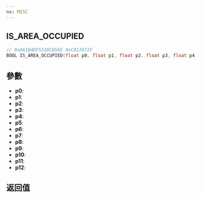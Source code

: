 ```yaml
---
ns: MISC
---
```

## IS_AREA_OCCUPIED

```c
// 0xA61B4DF533DCB56E 0xC013972F
BOOL IS_AREA_OCCUPIED(float p0, float p1, float p2, float p3, float p4, float p5, BOOL p6, BOOL p7, BOOL p8, BOOL p9, BOOL p10, Any p11, BOOL p12);
```


## 參數
* **p0**: 
* **p1**: 
* **p2**: 
* **p3**: 
* **p4**: 
* **p5**: 
* **p6**: 
* **p7**: 
* **p8**: 
* **p9**: 
* **p10**: 
* **p11**: 
* **p12**: 

## 返回值
